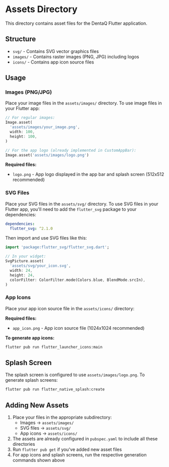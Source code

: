 # Assets Directory

This directory contains asset files for the DentaQ Flutter application.

## Structure

- `svg/` - Contains SVG vector graphics files
- `images/` - Contains raster images (PNG, JPG) including logos
- `icons/` - Contains app icon source files

## Usage

### Images (PNG/JPG)

Place your image files in the `assets/images/` directory. To use image files in your Flutter app:

```dart
// For regular images:
Image.asset(
  'assets/images/your_image.png',
  width: 100,
  height: 100,
)

// For the app logo (already implemented in CustomAppBar):
Image.asset('assets/images/logo.png')
```

**Required files:**
- `logo.png` - App logo displayed in the app bar and splash screen (512x512 recommended)

### SVG Files

Place your SVG files in the `assets/svg/` directory. To use SVG files in your Flutter app, you'll need to add the `flutter_svg` package to your dependencies:

```yaml
dependencies:
  flutter_svg: ^2.1.0
```

Then import and use SVG files like this:

```dart
import 'package:flutter_svg/flutter_svg.dart';

// In your widget:
SvgPicture.asset(
  'assets/svg/your_icon.svg',
  width: 24,
  height: 24,
  colorFilter: ColorFilter.mode(Colors.blue, BlendMode.srcIn),
)
```

### App Icons

Place your app icon source file in the `assets/icons/` directory:

**Required files:**
- `app_icon.png` - App icon source file (1024x1024 recommended)

**To generate app icons:**
```bash
flutter pub run flutter_launcher_icons:main
```

## Splash Screen

The splash screen is configured to use `assets/images/logo.png`. To generate splash screens:

```bash
flutter pub run flutter_native_splash:create
```

## Adding New Assets

1. Place your files in the appropriate subdirectory:
   - Images → `assets/images/`
   - SVG files → `assets/svg/`
   - App icons → `assets/icons/`
2. The assets are already configured in `pubspec.yaml` to include all these directories
3. Run `flutter pub get` if you've added new asset files
4. For app icons and splash screens, run the respective generation commands shown above 